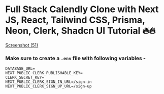 # Full Stack Calendly Clone with Next JS, React, Tailwind CSS, Prisma, Neon, Clerk, Shadcn UI Tutorial 🔥🔥


[Screenshot (51)](https://github.com/user-attachments/assets/c6846f1c-91df-47b7-b1c9-636a39fadd66)


### Make sure to create a `.env` file with following variables -

```
DATABASE_URL=
NEXT_PUBLIC_CLERK_PUBLISHABLE_KEY=
CLERK_SECRET_KEY=
NEXT_PUBLIC_CLERK_SIGN_IN_URL=/sign-in
NEXT_PUBLIC_CLERK_SIGN_UP_URL=/sign-up
```
